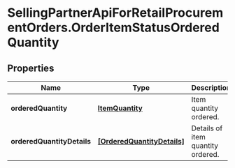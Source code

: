 # SellingPartnerApiForRetailProcurementOrders.OrderItemStatusOrderedQuantity

## Properties
Name | Type | Description | Notes
------------ | ------------- | ------------- | -------------
**orderedQuantity** | [**ItemQuantity**](ItemQuantity.md) | Item quantity ordered. | [optional] 
**orderedQuantityDetails** | [**[OrderedQuantityDetails]**](OrderedQuantityDetails.md) | Details of item quantity ordered. | [optional] 


